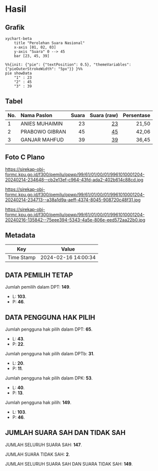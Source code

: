# Hasil

## Grafik

```mermaid
xychart-beta
    title "Perolehan Suara Nasional"
    x-axis [01, 02, 03]
    y-axis "Suara" 0 --> 45
    bar [23, 45, 39]
```

```mermaid
%%{init: {"pie": {"textPosition": 0.5}, "themeVariables": {"pieOuterStrokeWidth": "5px"}} }%%
pie showData
    "1" : 23
    "2" : 45
    "3" : 39
```

## Tabel

| No. | Nama Paslon    | Suara | Suara (raw) | Persentase |
|:--- |:-------------- | -----:| -----------:| ----------:|
| 1   | ANIES MUHAIMIN | 23    | [23][p-1]   | 21,50      |
| 2   | PRABOWO GIBRAN | 45    | [45][p-2]   | 42,06      |
| 3   | GANJAR MAHFUD  | 39    | [39][p-3]   | 36,45      |


[p-1]: https://github.com/gigit-pemilu/pemilu-2024/blob/main/pilpres/hitung-suara/sub/99-luar-negeri/sub/61-kota-kinabalu-malaysia/sub/01-kota-kinabalu-malaysia/sub/0001-kota-kinabalu-malaysia/sub/204-ksk-193/sub/paslon-1.txt
[p-2]: https://github.com/gigit-pemilu/pemilu-2024/blob/main/pilpres/hitung-suara/sub/99-luar-negeri/sub/61-kota-kinabalu-malaysia/sub/01-kota-kinabalu-malaysia/sub/0001-kota-kinabalu-malaysia/sub/204-ksk-193/sub/paslon-2.txt
[p-3]: https://github.com/gigit-pemilu/pemilu-2024/blob/main/pilpres/hitung-suara/sub/99-luar-negeri/sub/61-kota-kinabalu-malaysia/sub/01-kota-kinabalu-malaysia/sub/0001-kota-kinabalu-malaysia/sub/204-ksk-193/sub/paslon-3.txt

## Foto C Plano

https://sirekap-obj-formc.kpu.go.id/f300/pemilu/ppwp/99/61/01/00/01/9961010001204-20240214-234648--cb2e13ef-c964-43fd-ada2-402b614c88cd.jpg

https://sirekap-obj-formc.kpu.go.id/f300/pemilu/ppwp/99/61/01/00/01/9961010001204-20240214-234713--a38a1d9a-aeff-4374-8045-908720c48f31.jpg

https://sirekap-obj-formc.kpu.go.id/f300/pemilu/ppwp/99/61/01/00/01/9961010001204-20240216-135842--75eee394-5343-4a5e-806e-eed572aa22b0.jpg


## Metadata

| Key        | Value               |
| ---------- | ------------------- |
| Time Stamp | 2024-02-16 14:00:34 |


## DATA PEMILIH TETAP

Jumlah pemilih dalam DPT: **149**.
 * L: **103**.
 * P: **46**.

## DATA PENGGUNA HAK PILIH

Jumlah pengguna hak pilih dalam DPT: **65**.
 * L: **43**.
 * P: **22**.

Jumlah pengguna hak pilih dalam DPTb: **31**.
 * L: **20**.
 * P: **11**.

Jumlah pengguna hak pilih dalam DPK: **53**.
 * L: **40**.
 * P: **13**.

Jumlah pengguna hak pilih: **149**.
 * L: **103**.
 * P: **46**.

## JUMLAH SUARA SAH DAN TIDAK SAH

JUMLAH SELURUH SUARA SAH: **147**.

JUMLAH SUARA TIDAK SAH: **2**.

JUMLAH SELURUH SUARA SAH DAN SUARA TIDAK SAH: **149**.


